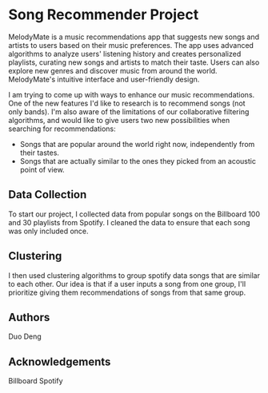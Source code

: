 # Song Recommender Project
MelodyMate is a music recommendations app that suggests new songs and artists to users based on their music preferences. 
The app uses advanced algorithms to analyze users' listening history and creates personalized playlists, curating new songs and artists to match their taste. Users can also explore new genres and discover music from around the world. MelodyMate's intuitive interface and user-friendly design.

I am trying to come up with ways to enhance our music recommendations. One of the new features I'd like to research is to recommend songs (not only bands). I'm also aware of the limitations of our collaborative filtering algorithms, and would like to give users two new possibilities when searching for recommendations:

- Songs that are popular around the world right now, independently from their tastes.
- Songs that are actually similar to the ones they picked from an acoustic point of view.

## Data Collection
To start our project, I collected data from popular songs on the Billboard 100 and 30 playlists from Spotify. I cleaned the data to ensure that each song was only included once.

## Clustering
I then used clustering algorithms to group spotify data songs that are similar to each other. Our idea is that if a user inputs a song from one group, I'll prioritize giving them recommendations of songs from that same group.

## Authors
Duo Deng

## Acknowledgements
Billboard
Spotify

